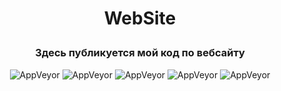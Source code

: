 # <p align="center"> WebSite

### <p align="center">Здесь публикуется мой код по вебсайту
<p align="center">
<img alt="AppVeyor" src="https://img.shields.io/github/last-commit/sias32/www.site.ru">
<img alt="AppVeyor" src="https://img.shields.io/badge/HTML-*-blue">
<img alt="AppVeyor" src="https://img.shields.io/badge/CSS-*-green">
<img alt="AppVeyor" src="https://img.shields.io/badge/JS-*-orange">
<img alt="AppVeyor" src="https://img.shields.io/github/license/sias32/www.site.ru">
